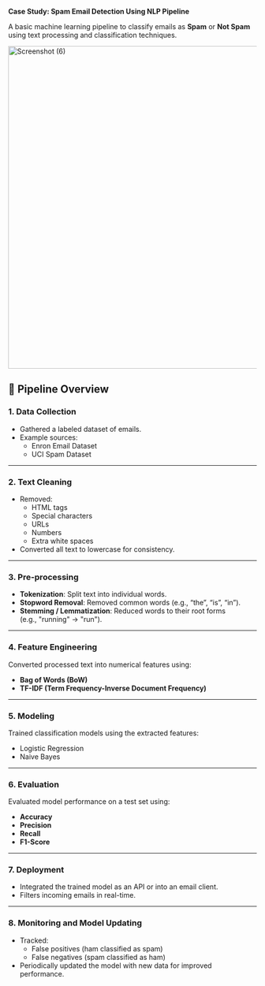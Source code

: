 **Case Study: Spam Email Detection Using NLP Pipeline**

A basic machine learning pipeline to classify emails as **Spam** or **Not Spam** using text processing and classification techniques.


<img width="793" height="655" alt="Screenshot (6)" src="https://github.com/user-attachments/assets/6aaa4235-ac0c-4bc2-9c78-79f534b78657" />

## 🧾 Pipeline Overview

### 1. Data Collection
- Gathered a labeled dataset of emails.
- Example sources:
  - Enron Email Dataset
  - UCI Spam Dataset

---

### 2. Text Cleaning
- Removed:
  - HTML tags
  - Special characters
  - URLs
  - Numbers
  - Extra white spaces
- Converted all text to lowercase for consistency.

---

### 3. Pre-processing
- **Tokenization**: Split text into individual words.
- **Stopword Removal**: Removed common words (e.g., “the”, “is”, “in”).
- **Stemming / Lemmatization**: Reduced words to their root forms  
  (e.g., "running" → "run").

---

### 4. Feature Engineering
Converted processed text into numerical features using:
- **Bag of Words (BoW)**
- **TF-IDF (Term Frequency-Inverse Document Frequency)**

---

### 5. Modeling
Trained classification models using the extracted features:
- Logistic Regression
- Naive Bayes

---

### 6. Evaluation
Evaluated model performance on a test set using:
- **Accuracy**
- **Precision**
- **Recall**
- **F1-Score**

---

### 7. Deployment
- Integrated the trained model as an API or into an email client.
- Filters incoming emails in real-time.

---

### 8. Monitoring and Model Updating
- Tracked:
  - False positives (ham classified as spam)
  - False negatives (spam classified as ham)
- Periodically updated the model with new data for improved performance.
